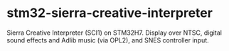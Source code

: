 # stm32-sierra-creative-interpreter
Sierra Creative Interpreter (SCI1) on STM32H7. Display over NTSC, digital sound effects and Adlib music (via OPL2), and SNES controller input.
